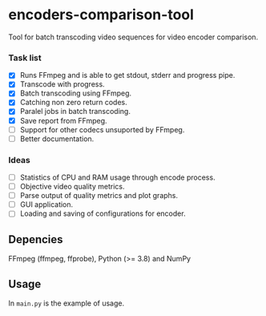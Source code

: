 # encoders-comparison-tool
Tool for batch transcoding video sequences for video encoder comparison.

### Task list

- [x] Runs FFmpeg and is able to get stdout, stderr and progress pipe.
- [x] Transcode with progress.
- [x] Batch transcoding using FFmpeg.
- [x] Catching non zero return codes.
- [x] Paralel jobs in batch transcoding.
- [x] Save report from FFmpeg.
- [ ] Support for other codecs unsuported by FFmpeg.
- [ ] Better documentation.

### Ideas

- [ ] Statistics of CPU and RAM usage through encode process.
- [ ] Objective video quality metrics.
- [ ] Parse output of quality metrics and plot graphs.
- [ ] GUI application.
- [ ] Loading and saving of configurations for encoder.

## Depencies

FFmpeg (ffmpeg, ffprobe), Python (>= 3.8) and NumPy

## Usage

In `main.py` is the example of usage.
